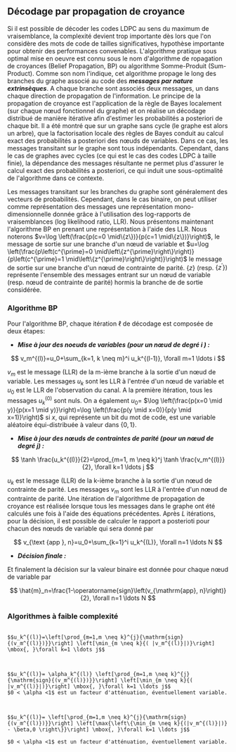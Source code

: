 ## Décodage par propagation de croyance

Si il est possible de décoder les codes LDPC au sens du maximum de vraisemblance, la complexité devient trop importante dès lors que l'on considère des mots de code de tailles significatives, hypothèse importante pour obtenir des performances convenables. L'algorithme pratique sous optimal mise en oeuvre est connu sous le nom d'algorithme de ropagation de croyances (Belief Propagation, BP) ou algorithme Somme-Produit (Sum-Product). Comme son nom l'indique, cet algorithme propage le long des branches du graphe associé au code des ***messages par nature extrinsèques***. A chaque branche sont associés deux messages, un dans chaque direction de propagation de l'information. Le principe de la propagation de croyance est l'application de la règle de Bayes localement (sur chaque nœud fonctionnel du graphe) et on réalise un décodage distribué de manière itérative afin d'estimer les probabilités a posteriori de chaque bit. Il a été montré que sur un graphe sans cycle (le graphe est alors un arbre), que la factorisation locale des règles de Bayes conduit au calcul exact des probabilités a posteriori des nœuds de variables. Dans ce cas, les messages transitant sur le graphe sont tous indépendants. Cependant, dans le cas de graphes avec cycles (ce qui est le cas des codes LDPC à taille finie), la dépendance des messages résultante ne permet plus d'assurer le calcul exact des probabilités a posteriori, ce qui induit une sous-optimalité de l'algorithme dans ce contexte.

Les messages transitant sur les branches du graphe sont généralement des vecteurs de probabilités. Cependant, dans le cas binaire, on peut utiliser comme représentation des messages une représentation mono-dimensionnelle donnée grâce à l'utilisation des log-rapports de vraisemblances (log likelihood ratio, LLR). Nous présentons maintenant l'algorithme BP en prenant une représentation à l'aide des LLR. Nous noterons $v=\log \left(\frac{p(c=0 \mid\{z\})}{p(c=1 \mid\{z\})}\right)$, le message de sortie sur une branche d'un nœud de variable et $u=\log \left(\frac{p\left(c^{\prime}=0 \mid\left\{z^{\prime}\right\}\right)}{p\left(c^{\prime}=1 \mid\left\{z^{\prime}\right\}\right)}\right)$ le message de sortie sur une branche d'un nœud de contrainte de parité. $\{z\}$ (resp. $\left.\left\{z^{\prime}\right\}\right)$ représente l'ensemble des messages entrant sur un nœud de variable (resp. nœud de contrainte de parité) hormis la branche de de sortie considérée.

### Algorithme BP
Pour l'algorithme BP, chaque itération $\ell$ de décodage est composée de deux étapes:

- ***Mise à jour des noeuds de variables (pour un nœud de degré $i$ ) :***

$$
v_m^{(l)}=u_0+\sum_{k=1, k \neq m}^i u_k^{(l-1)}, \forall m=1 \ldots i
$$

$v_m$ est le message (LLR) de la m-ième branche à la sortie d'un nœud de variable. Les messages $u_k$ sont les LLR à l'entrée d'un nœud de variable et $u_0$ est le LLR de l'observation du canal. A la première itération, tous les messages $u_k^{(0)}$ sont nuls. On a également $u_0=$ $\log \left(\frac{p(x=0 \mid y)}{p(x=1 \mid y)}\right)=\log \left(\frac{p(y \mid x=0)}{p(y \mid x=1)}\right)$ si $x$, qui représente un bit du mot de code, est une variable aléatoire équi-distribuée à valeur dans $\{0,1\}$.


- ***Mise à jour des nœuds de contraintes de parité (pour un nœud de degré $j$) :***

$$
\tanh \frac{u_k^{(l)}}{2}=\prod_{m=1, m \neq k}^j \tanh \frac{v_m^{(l)}}{2}, \forall k=1 \ldots j
$$

$u_k$ est le message (LLR) de la k-ième branche à la sortie d'un nœud de contrainte de parité.
Les messages $v_m$ sont les LLR à l'entrée d'un nœud de contrainte de parité. Une itération de l'algorithme de propagation de croyance est réalisée lorsque tous les messages dans le graphe ont été calculés une fois à l'aide des équations précédentes. Après $L$ itérations, pour la décision, il est possible de calculer le rapport a posterioti pour chacun des nœuds de variable qui sera donné par

$$
v_{\text {app }, n}=u_0+\sum_{k=1}^i u_k^{(L)}, \forall n=1 \ldots N
$$


- ***Décision finale :***

Et finalement la décision sur la valeur binaire est donnée pour chaque nœud de variable par

$$
\hat{m}_n=\frac{1-\operatorname{sign}\left(v_{\mathrm{app}, n}\right)}{2}, \forall n=1 \ldots N
$$

### Algorithmes à faible complexité

```{prf:defintion} Algorithme BP simplifié : Min-Sum 

$$u_k^{(l)}=\left[\prod_{m=1,m \neq k}^{j}{\mathrm{sign}{(v_m^{(l)})}}\right] \left[\min_{m \neq k}{( |v_m^{(l)}|)}\right] \mbox{, }\forall k=1 \ldots j$$
```

```{prf:defintion} Algorithme Min-Sum atténué


$$u_k^{(l)}= \alpha_k^{(l)} \left[\prod_{m=1,m \neq k}^{j}{\mathrm{sign}{(v_m^{(l)})}}\right] \left[\min_{m \neq k}{( |v_m^{(l)}|)}\right] \mbox{, }\forall k=1 \ldots j$$
$0 < \alpha <1$ est un facteur d'atténuation, éventuellement variable.
```

```{prf:defintion} Algorithme Min-Sum avec offset


$$u_k^{(l)}= \left[\prod_{m=1,m \neq k}^{j}{\mathrm{sign}{(v_m^{(l)})}}\right] \left[\max{\left\{\min_{m \neq k}{(|v_m^{(l)}|)} - \beta,0 \right\}}\right] \mbox{, }\forall k=1 \ldots j$$

$0 < \alpha <1$ est un facteur d'atténuation, éventuellement variable.
```
